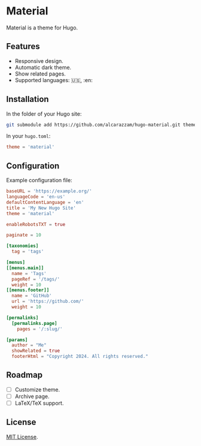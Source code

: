 # Material

Material is a theme for Hugo.

## Features

- Responsive design.
- Automatic dark theme.
- Show related pages.
- Supported languages: :us:, :en:

## Installation

In the folder of your Hugo site:

```sh
git submodule add https://github.com/alcarazzam/hugo-material.git themes/material
```

In your `hugo.toml`:

```toml
theme = 'material'
```

## Configuration

Example configuration file:

```toml
baseURL = 'https://example.org/'
languageCode = 'en-us'
defaultContentLanguage = 'en'
title = 'My New Hugo Site'
theme = 'material'

enableRobotsTXT = true

paginate = 10

[taxonomies]
  tag = 'tags'

[menus]
[[menus.main]]
  name = 'Tags'
  pageRef = '/tags/'
  weight = 10
[[menus.footer]]
  name = 'GitHub'
  url = 'https://github.com/'
  weight = 10

[permalinks]
  [permalinks.page]
    pages = '/:slug/'

[params]
  author = "Me"
  showRelated = true
  footerHtml = "Copyright 2024. All rights reserved."
```

## Roadmap

- [ ] Customize theme.
- [ ] Archive page.
- [ ] LaTeX/TeX support.

## License

[MIT License](LICENSE).